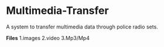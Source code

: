 # Multimedia-Transfer
A system to transfer multimedia data through police radio sets.

**Files**
1.images 2.video 3.Mp3/Mp4
